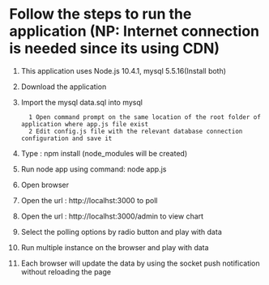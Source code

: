 # Follow the steps to run the application (NP: Internet connection is needed since its using CDN)
1. This application uses Node.js 10.4.1, mysql 5.5.16(Install both)
2. Download the application 
3. Import the mysql data.sql into mysql 

         1 Open command prompt on the same location of the root folder of application where app.js file exist
         2 Edit config.js file with the relevant database connection configuration and save it 
4. Type : npm install (node_modules will be created)
5. Run node app using command: node app.js
6. Open browser
7. Open the url : http://localhst:3000 to poll
8. Open the url : http://localhst:3000/admin to view chart
9. Select the polling options by radio button and play with data
10. Run multiple instance on the browser and play with data
11. Each browser will update the data by using the socket push notification without reloading the page
